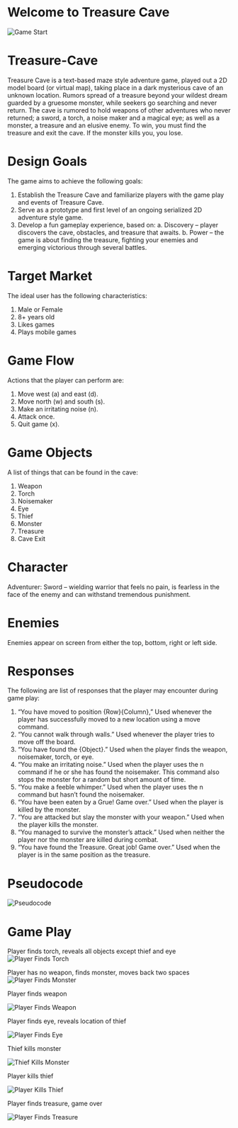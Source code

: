 # Welcome to Treasure Cave
![Game Start]()

# Treasure-Cave
Treasure Cave is a text-based maze style adventure game, played out a 2D model board (or virtual map), taking  place in a dark mysterious cave of an unknown location. Rumors spread of a treasure beyond your wildest dream  guarded by a gruesome monster, while seekers go searching and never return. The cave is rumored to hold  weapons of other adventures who never returned; a sword, a torch, a noise maker and a magical eye; as well as  a monster, a treasure and an elusive enemy. To win, you must find the treasure and exit the cave. If the  monster kills you, you lose.

# Design Goals
The game aims to achieve the following goals:
1. Establish the Treasure Cave and familiarize players with the game play and events
    of Treasure Cave.
2. Serve as a prototype and first level of an ongoing serialized 2D adventure style game.
3. Develop a fun gameplay experience, based on:
a. Discovery – player discovers the cave, obstacles, and treasure that awaits.
b. Power – the game is about finding the treasure, fighting your enemies and   
    emerging victorious through several battles.

# Target Market
The ideal user has the following characteristics:
1.	Male or Female
2.	8+ years old
3.	Likes games
4.	Plays mobile games

# Game Flow
Actions that the player can perform are:
1.	Move west (a) and east (d).
2.	Move north (w) and south (s).
3.	Make an irritating noise (n).
4.	Attack once.
5.	Quit game (x).

# Game Objects
A list of things that can be found in the cave:
1.	Weapon
2.	Torch
3.	Noisemaker
4.	Eye
5.	Thief
6.	Monster
7.	Treasure
8.	Cave Exit

# Character
Adventurer: Sword – wielding warrior that feels no pain, is fearless in the face of the enemy and can withstand tremendous punishment.

# Enemies
Enemies appear on screen from either the top, bottom, right or left side.

# Responses
The following are list of responses that the player may encounter during game play:
1. “You have moved to position {Row}{Column},” Used whenever the player has successfully moved to a new location using a move command. 
2. “You cannot walk through walls.” Used whenever the player tries to move off the board.
3. “You have found the {Object}.” Used when the player finds the weapon, noisemaker, torch, or eye.
4. “You make an irritating noise.” Used when the player uses the n command if he or she has found the noisemaker. This command also stops the monster for a random but short amount of time.
5. “You make a feeble whimper.” Used when the player uses the n command but hasn’t found the noisemaker.
6. “You have been eaten by a Grue! Game over.” Used when the player is killed by the monster.
7. “You are attacked but slay the monster with your weapon.” Used when the player kills the monster.
8. “You managed to survive the monster’s attack.” Used when neither the player nor the monster are killed during combat.
9. “You have found the Treasure. Great job! Game over.” Used when the player is in the same position as the treasure.

# Pseudocode
![Pseudocode](https://raw.githubusercontent.com/kiddjsh/Treasure-Cave/main/images/Pseudocode.PNG)

# Game Play

Player finds torch, reveals all objects except thief and eye
![Player Finds Torch](https://raw.githubusercontent.com/kiddjsh/Treasure-Cave/main/images/Player%20Finds%20Torch.PNG)

Player has no weapon, finds monster, moves back two spaces
![Player Finds Monster](https://raw.githubusercontent.com/kiddjsh/Treasure-Cave/main/images/Player%20Finds%20Monster.PNG)


Player finds weapon

![Player Finds Weapon](https://raw.githubusercontent.com/kiddjsh/Treasure-Cave/main/images/Player%20Finds%20Weapon.PNG)


Player finds eye, reveals location of thief

![Player Finds Eye](https://raw.githubusercontent.com/kiddjsh/Treasure-Cave/main/images/Player%20Finds%20Eye.PNG)


Thief kills monster

![Thief Kills Monster](https://raw.githubusercontent.com/kiddjsh/Treasure-Cave/main/images/Thief%20Kills%20Monster.PNG)


Player kills thief

![Player Kills Thief](https://raw.githubusercontent.com/kiddjsh/Treasure-Cave/main/images/Player%20Kills%20Thief.PNG)


Player finds treasure, game over

![Player Finds Treasure](https://raw.githubusercontent.com/kiddjsh/Treasure-Cave/main/images/Player%20Finds%20Treasure.PNG)



